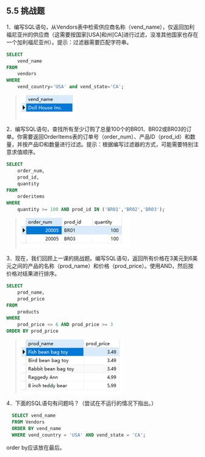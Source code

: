 ## 5.5 挑战题

1．编写SQL语句，从Vendors表中检索供应商名称（vend_name），仅返回加利福尼亚州的供应商（这需要按国家[USA]和州[CA]进行过滤，没准其他国家也存在一个加利福尼亚州）。提示：过滤器需要匹配字符串。

```sql
SELECT
	vend_name 
FROM
	vendors 
WHERE
	vend_country='USA' and vend_state='CA';
```

> ![image-20240302083051737](./assets/image-20240302083051737.png)

2．编写SQL语句，查找所有至少订购了总量100个的BR01、BR02或BR03的订单。你需要返回OrderItems表的订单号（order_num）、产品ID（prod_id）和数量，并按产品ID和数量进行过滤。提示：根据编写过滤器的方式，可能需要特别注意求值顺序。

```sql
SELECT
	order_num,
	prod_id,
	quantity 
FROM
	orderitems 
WHERE
	quantity >= 100 AND prod_id IN ('BR01','BR02','BR03');
```

> ![image-20240302083523235](./assets/image-20240302083523235.png)

3．现在，我们回顾上一课的挑战题。编写SQL语句，返回所有价格在3美元到6美元之间的产品的名称（prod_name）和价格（prod_price）。使用AND，然后按价格对结果进行排序。

```sql
SELECT
	prod_name,
	prod_price 
FROM
	products 
WHERE
	prod_price <= 6 AND prod_price >= 3
ORDER BY prod_price
```

> ![image-20240302083818838](./assets/image-20240302083818838.png)

4．下面的SQL语句有问题吗？（尝试在不运行的情况下指出。）

```sql
  SELECT vend_name
  FROM Vendors
  ORDER BY vend_name
  WHERE vend_country = 'USA' AND vend_state = 'CA';
```

order by应该放在最后。